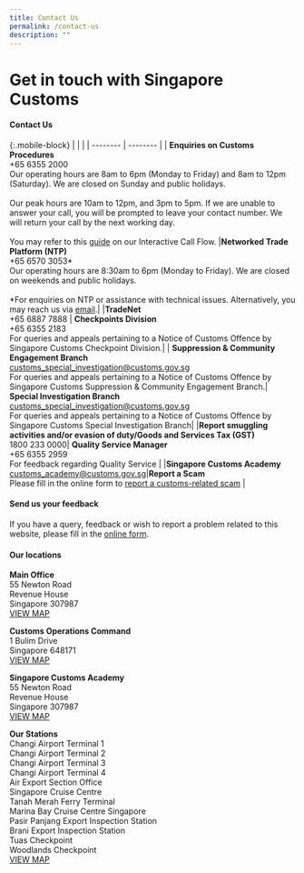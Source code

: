 ```yaml
---
title: Contact Us
permalink: /contact-us
description: ""
---
```

# Get in touch with Singapore Customs


#### Contact Us

{:.mobile-block}
| | | 
| -------- | -------- | 
| **Enquiries on Customs Procedures**<br> +65 6355 2000 <br>Our operating hours are 8am to 6pm (Monday to Friday) and 8am to 12pm (Saturday). We are closed on Sunday and public holidays. <br><br>Our peak hours are 10am to 12pm, and 3pm to 5pm. If we are unable to answer your call, you will be prompted to leave your contact number. We will return your call by the next working day.<br><br>You may refer to this [guide](https://www.customs.gov.sg/files/eservices/Guide-to-Interactive-Call-Flow.pdf) on our Interactive Call Flow. |**Networked Trade Platform (NTP)** <br> +65 6570 3053* <br>Our operating hours are 8:30am to 6pm (Monday to Friday). We are closed on weekends and public holidays. <br><br>*For enquiries on NTP or assistance with technical issues. Alternatively, you may reach us via <a href="https://www.ntp.gov.sg/public/helpdesk/singapore-customs">email</a>.| 
|**TradeNet**<br>+65 6887 7888 | **Checkpoints Division** <br>+65 6355 2183 <br>For queries and appeals pertaining to a Notice of Customs Offence by Singapore Customs Checkpoint Division.|
| **Suppression & Community Engagement Branch** <br> [customs_special_investigation@customs.gov.sg](mailto:customs_special_investigation@customs.gov.sg)<br>For queries and appeals pertaining to a Notice of Customs Offence by Singapore Customs Suppression & Community Engagement Branch.| **Special Investigation Branch** <br> [customs_special_investigation@customs.gov.sg](mailto:customs_special_investigation@customs.gov.sg) <br>For queries and appeals pertaining to a Notice of Customs Offence by Singapore Customs Special Investigation Branch| 
|**Report smuggling activities and/or evasion of duty/Goods and Services Tax (GST)**<br> 1800 233 0000| **Quality Service Manager**<br> +65 6355 2959 <br>For feedback regarding Quality Service | 
|**Singapore Customs Academy**<br>[customs_academy@customs.gov.sg](mailto:customs_academy@customs.gov.sg)|**Report a Scam**<br> Please fill in the online form to [report a customs-related scam](https://form.gov.sg/6302ffcdf87eed00124e0b2d) |

#### Send us your feedback <br>
If you have a query, feedback or wish to report a problem related to this website, please fill in the [online form](/feedback/).

#### Our locations <br>

**Main Office**<br>
55 Newton Road <br>
Revenue House<br>
Singapore 307987<br>
[VIEW MAP ](https://www.google.com/maps/place/Singapore+Customs/@1.2902028,103.7759468,13z/data=!4m5!3m4!1s0x31da19e7aaf7447d:0xba6a0d457d4d2d28!8m2!3d1.3194233!4d103.8418284)

**Customs Operations Command**<br>
1 Bulim Drive<br>
Singapore 648171<br>
[VIEW MAP ](https://www.google.com/maps/place/Customs+Operations+Command/@1.3542604,103.6985735,17z/data=!3m1!4b1!4m5!3m4!1s0x31da0fe38d43e355:0x722e37586657a61a!8m2!3d1.3542604!4d103.7007622?shorturl=1)

**Singapore Customs Academy**<br>
55 Newton Road<br>
Revenue House<br>
Singapore 307987<br>
[VIEW MAP](https://www.google.com/maps?q=55+Newton+Road+Revenue+House+Singapore+307987) 

**Our Stations**<br>
Changi Airport Terminal 1<br>
Changi Airport Terminal 2<br>
Changi Airport Terminal 3<br>
Changi Airport Terminal 4<br>
Air Export Section Office<br>
Singapore Cruise Centre<br>
Tanah Merah Ferry Terminal<br>
Marina Bay Cruise Centre Singapore <br>
Pasir Panjang Export Inspection Station <br>
Brani Export Inspection Station<br>
Tuas Checkpoint<br>
Woodlands Checkpoint<br>
[VIEW MAP ](https://www.google.com/maps?q=Changi+Airport+Terminal+1+Changi+Airport+Terminal+2+Changi+Airport+Terminal+3+Changi+Airport+Terminal+4+Air+Export+Section+Office+Singapore+Cruise+Centre+Tanah+Merah+Ferry+Terminal+Marina+Bay+Cruise+Centre+Singapore+Pasir+Panjang+Export+Inspection+Station+Brani+Export+Inspection+Station+Tuas+Checkpoint+Woodlands+Checkpoint)
